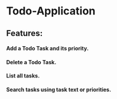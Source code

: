 # Todo-Application

## Features:
#### Add a Todo Task and its priority.
#### Delete a Todo Task.
#### List all tasks.
#### Search tasks using task text or priorities.
